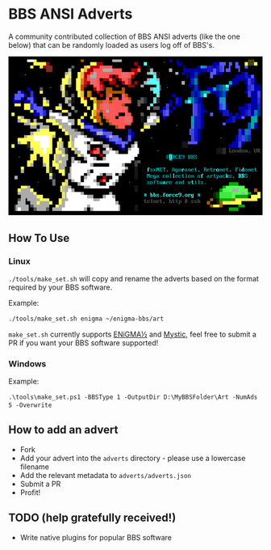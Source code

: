 # BBS ANSI Adverts
A community contributed collection of BBS ANSI adverts (like the one below) that can be randomly loaded as
users log off of BBS's. 

![Force9 Logoff Advert](./force9.png "fORCE9 Logoff Advert")

## How To Use
### Linux
`./tools/make_set.sh` will copy and rename the adverts based on the format required by your BBS software.

Example: 
````bash
./tools/make_set.sh enigma ~/enigma-bbs/art
````

`make_set.sh` currently supports [ENiGMA½](https://github.com/NuSkooler/enigma-bbs) and [Mystic](http://www.mysticbbs.com), 
feel free to submit a PR if you want your BBS software supported!

### Windows
Example:
````
.\tools\make_set.ps1 -BBSType 1 -OutputDir D:\MyBBSFolder\Art -NumAds 5 -Overwrite
````

## How to add an advert
- Fork
- Add your advert into the `adverts` directory - please use a lowercase filename
- Add the relevant metadata to `adverts/adverts.json`
- Submit a PR
- Profit!

## TODO (help gratefully received!)
- Write native plugins for popular BBS software 
````
